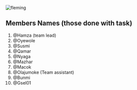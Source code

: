 ![fleming](https://user-images.githubusercontent.com/49978636/89267155-49140d00-d650-11ea-983d-6751ea088547.png)
 
## Members Names (those done with task)

1. @Hamza (team lead)
2. @Oyewole 
3. @Susmi 
4. @Qamar 
5. @Nyaga
6. @Mazhar
7. @Macok
8. @Olajumoke (Team assistant)
9. @Bunmi
10. @Gsel01
